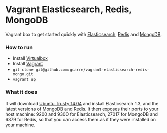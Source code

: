 Vagrant Elasticsearch, Redis, MongoDB
=================================

Vagrant box to get started quickly with [Elasticsearch](http://www.elasticsearch.org), [Redis](http://redis.io) and [MongoDB](http://www.mongodb.org).

### How to run
* Install [Virtualbox](https://www.virtualbox.org)
* Install [Vagrant](http://www.vagrantup.com)
* `git clone git@github.com:gcarre/vagrant-elasticsearch-redis-mongo.git`
* `vagrant up`

### What it does
It will download [Ubuntu Trusty 14.04](http://releases.ubuntu.com/14.04/) and install Elasticsearch 1.3, and the latest versions of MongoDB and Redis. It then exposes their ports to your host machine: 9200 and 9300 for Elasticsearch, 27017 for MongoDB and 6379 for Redis, so that you can access them as if they were installed on your machine.

